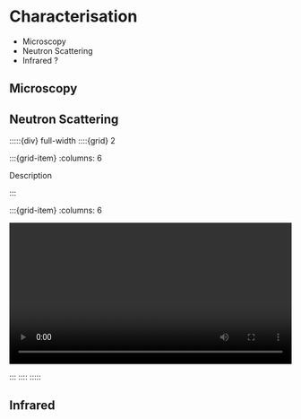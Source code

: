 # Characterisation

- Microscopy
- Neutron Scattering
- Infrared ?

## Microscopy


## Neutron Scattering

:::::{div} full-width
::::{grid} 2

:::{grid-item}
:columns: 6

<p class="emphase">Description</p>

:::

:::{grid-item}
:columns: 6

<video src="../../_static/video/Time-laps2.mov" width="100%" height="" controls>
  Your browser does not support the video tag.
</video>
 
:::
::::
:::::




## Infrared